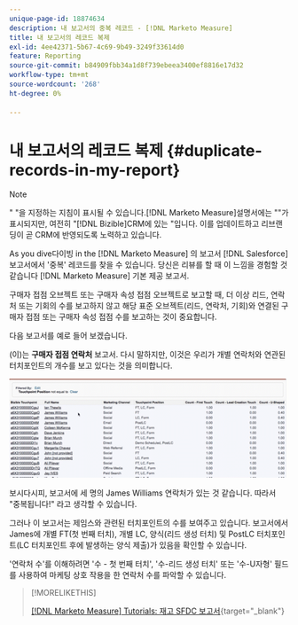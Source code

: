 ```yaml
---
unique-page-id: 18874634
description: 내 보고서의 중복 레코드 - [!DNL Marketo Measure]
title: 내 보고서의 레코드 복제
exl-id: 4ee42371-5b67-4c69-9b49-3249f33614d0
feature: Reporting
source-git-commit: b84909fbb34a1d8f739ebeea3400ef8816e17d32
workflow-type: tm+mt
source-wordcount: '268'
ht-degree: 0%

---
```


# 내 보고서의 레코드 복제 {#duplicate-records-in-my-report}

>[!NOTE]
>
>&quot; &quot;을 지정하는 지침이 표시될 수 있습니다.[!DNL Marketo Measure]설명서에는 &quot;&quot;가 표시되지만, 여전히 &quot;[!DNL Bizible]CRM에 있는 &quot;입니다. 이를 업데이트하고 리브랜딩이 곧 CRM에 반영되도록 노력하고 있습니다.

As you dive다이빙 in the [!DNL Marketo Measure] 의 보고서 [!DNL Salesforce]보고서에서 &#39;중복&#39; 레코드를 찾을 수 있습니다. 당신은 리뷰를 할 때 이 느낌을 경험할 것 같습니다 [!DNL Marketo Measure] 기본 제공 보고서.

구매자 접점 오브젝트 또는 구매자 속성 접점 오브젝트로 보고할 때, 더 이상 리드, 연락처 또는 기회의 수를 보고하지 않고 해당 표준 오브젝트(리드, 연락처, 기회)와 연결된 구매자 접점 또는 구매자 속성 접점 수를 보고하는 것이 중요합니다.

다음 보고서를 예로 들어 보겠습니다.

(이)는 **구매자 접점 연락처** 보고서. 다시 말하지만, 이것은 우리가 개별 연락처와 연관된 터치포인트의 개수를 보고 있다는 것을 의미합니다.

![](assets/1.gif)

보시다시피, 보고서에 세 명의 James Williams 연락처가 있는 것 같습니다. 따라서 &quot;중복됩니다!&quot; 라고 생각할 수 있습니다.

그러나 이 보고서는 제임스와 관련된 터치포인트의 수를 보여주고 있습니다. 보고서에서 James에 개별 FT(첫 번째 터치), 개별 LC, 양식(리드 생성 터치) 및 PostLC 터치포인트(LC 터치포인트 후에 발생하는 양식 제출)가 있음을 확인할 수 있습니다.

&#39;연락처 수&#39;를 이해하려면 &#39;수 - 첫 번째 터치&#39;, &#39;수-리드 생성 터치&#39; 또는 &#39;수-U자형&#39; 필드를 사용하여 마케팅 상호 작용을 한 연락처 수를 파악할 수 있습니다.

>[!MORELIKETHIS]
>
>[[!DNL Marketo Measure] Tutorials: 재고 SFDC 보고서](https://experienceleague.adobe.com/en/docs/marketo-measure-learn/tutorials/onboarding/marketo-measure-102/stock-salesforce-reports){target="_blank"}
